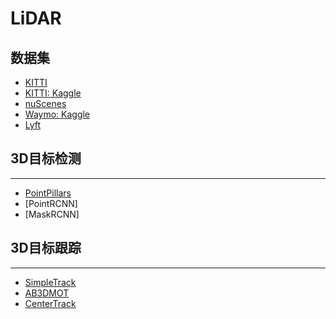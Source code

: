 # LiDAR

## 数据集
- [KITTI](http://www.cvlibs.net/datasets/kitti/eval_object.php?obj_benchmark=3d)
- [KITTI: Kaggle](https://www.kaggle.com/datasets/garymk/kitti-3d-object-detection-dataset/code)
- [nuScenes](https://nuscenes.org/nuscenes#download)
- [Waymo: Kaggle](https://www.kaggle.com/datasets/mohammedosama/waymo-open-validation-dataset-1)
- [Lyft]()

## 3D目标检测
---
- [PointPillars](LiDAR/PointPillars/PointPillars.md)
- [PointRCNN]
- [MaskRCNN]


## 3D目标跟踪
---
- [SimpleTrack](LiDAR/SimpleTrack/SimpleTrack.md)
- [AB3DMOT](LiDAR/AB3DMOT/AB3DMOT.md)
- [CenterTrack]()